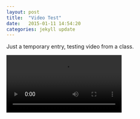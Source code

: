 ```yaml
---
layout: post
title:  "Video Test"
date:   2015-01-11 14:54:20
categories: jekyll update
---
```

Just a temporary entry, testing video from a class.  

<video controls>
  <source src="/video/hw1.mp4" type="video/mp4">
  <source src="/video/hw1.webm" type="video/webm">
Your browser does not support the video tag.
</video>  






